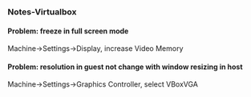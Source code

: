 ### Notes-Virtualbox  
#### Problem: freeze in full screen mode  
Machine->Settings->Display, increase Video Memory  
#### Problem: resolution in guest not change with window resizing in host  
Machine->Settings->Graphics Controller, select VBoxVGA  
